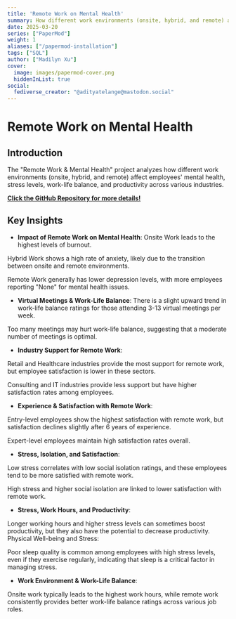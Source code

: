```yaml
---
title: 'Remote Work on Mental Health'
summary: How different work environments (onsite, hybrid, and remote) affect employees' mental health, stress levels, work-life balance, and productivity across various industries.
date: 2025-03-20
series: ["PaperMod"]
weight: 1
aliases: ["/papermod-installation"]
tags: ["SQL"]
author: ["Madilyn Xu"]
cover:
  image: images/papermod-cover.png
  hiddenInList: true
social:
  fediverse_creator: "@adityatelange@mastodon.social"
---
```


# Remote Work on Mental Health

## Introduction

The "Remote Work & Mental Health" project analyzes how different work environments (onsite, hybrid, and remote) affect employees' mental health, stress levels, work-life balance, and productivity across various industries.

[**Click the GitHub Repository for more details!**](https://github.com/madilynxu/Remote-Work-on-Mental-Health)


## Key Insights

- **Impact of Remote Work on Mental Health**:
Onsite Work leads to the highest levels of burnout.

Hybrid Work shows a high rate of anxiety, likely due to the transition between onsite and remote environments.

Remote Work generally has lower depression levels, with more employees reporting "None" for mental health issues.

- **Virtual Meetings & Work-Life Balance**:
There is a slight upward trend in work-life balance ratings for those attending 3-13 virtual meetings per week.

Too many meetings may hurt work-life balance, suggesting that a moderate number of meetings is optimal.

- **Industry Support for Remote Work**:

Retail and Healthcare industries provide the most support for remote work, but employee satisfaction is lower in these sectors.

Consulting and IT industries provide less support but have higher satisfaction rates among employees.

- **Experience & Satisfaction with Remote Work**:

Entry-level employees show the highest satisfaction with remote work, but satisfaction declines slightly after 6 years of experience.

Expert-level employees maintain high satisfaction rates overall.

- **Stress, Isolation, and Satisfaction**:

Low stress correlates with low social isolation ratings, and these employees tend to be more satisfied with remote work.

High stress and higher social isolation are linked to lower satisfaction with remote work.

- **Stress, Work Hours, and Productivity**:

Longer working hours and higher stress levels can sometimes boost productivity, but they also have the potential to decrease productivity.
Physical Well-being and Stress:

Poor sleep quality is common among employees with high stress levels, even if they exercise regularly, indicating that sleep is a critical factor in managing stress.

- **Work Environment & Work-Life Balance**:

Onsite work typically leads to the highest work hours, while remote work consistently provides better work-life balance ratings across various job roles.